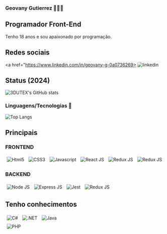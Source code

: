 ### Geovany Gutierrez 👩🏻‍💻

## Programador Front-End

Tenho 18 anos e sou apaixonado por programação.

## Redes sociais

<a href="https://www.linkedin.com/in/geovany-g-0a0736269>
  <img style="border-radius: 4px" src="https://img.shields.io/badge/LinkedIn-0A66C2.svg?style=for-the-badge&logo=LinkedIn&logoColor=white" alt="linkedin">
</a>

## Status (2024)

![3DUTEX's GitHub stats](https://github-readme-stats.vercel.app/api?username=Geovany-Gutierrez&show_icons=true&theme=dracula)

### Linguagens/Tecnologias 🚀

![Top Langs](https://github-readme-stats.vercel.app/api/top-langs/?username=3dutex&hide_progress=false)

## Principais

<div style="display: inline_block">
  <h3>FRONTEND</h3>
  <img align="center" style=" margin: 5px" src="https://img.shields.io/badge/HTML5-E34F26?style=for-the-badge&logo=html5&logoColor=white" alt="Html5" />
  <img align="center" style=" margin: 5px" src="https://img.shields.io/badge/CSS3-1572B6?style=for-the-badge&logo=css3&logoColor=white" alt="CSS3" />
  <img align="center" style=" margin: 5px" src="https://img.shields.io/badge/JavaScript-F7DF1E?style=for-the-badge&logo=javascript&logoColor=black" alt="Javascript" />
  <img align="center" style=" margin: 5px" src="https://img.shields.io/badge/React-20232A?style=for-the-badge&logo=react&logoColor=61DAFB" alt="React JS" />
  <img align="center" style=" margin: 5px" src="https://img.shields.io/badge/Redux-593D88?style=for-the-badge&logo=redux&logoColor=white" alt="Redux JS" />
  <img align="center" style=" margin: 5px" src="https://img.shields.io/badge/styled--components-DB7093?style=for-the-badge&logo=styled-components&logoColor=white" alt="Redux JS" />

  <h3>BACKEND</h3>
  <img align="center" style=" margin: 5px" src="https://img.shields.io/badge/Node.js-43853D?style=for-the-badge&logo=node.js&logoColor=white" alt="Node JS" />
  <img align="center" style=" margin: 5px" src="https://img.shields.io/badge/Express.js-404D59?style=for-the-badge" alt="Express JS" />
  <img align="center" style=" margin: 5px" src="https://img.shields.io/badge/Jest-323330?style=for-the-badge&logo=Jest&logoColor=white" alt="Jest" />
    <img align="center" style=" margin: 5px" src="https://img.shields.io/badge/Sequelize-52B0E7.svg?style=for-the-badge&logo=Sequelize&logoColor=white" alt="Redux JS" />
</div>

## Tenho conhecimentos

<div style="display: inline_block">
  <img align="center" style=" margin: 5px" src="https://img.shields.io/badge/C%23-239120?style=for-the-badge&logo=c-sharp&logoColor=white" alt="C#" />
  <img align="center" style=" margin: 5px" src="https://img.shields.io/badge/.NET-512BD4.svg?style=for-the-badge&logo=dotnet&logoColor=white" alt=".NET" />
  <img align="center" style=" margin: 5px" src="https://img.shields.io/badge/Java-ED8B00?style=for-the-badge&logo=openjdk&logoColor=white" alt="Java" />
<br/>
  <img align="center" style=" margin: 5px" src="https://img.shields.io/badge/PHP-777BB4.svg?style=for-the-badge&logo=PHP&logoColor=white" alt="PHP" />
<br/>
</div>
